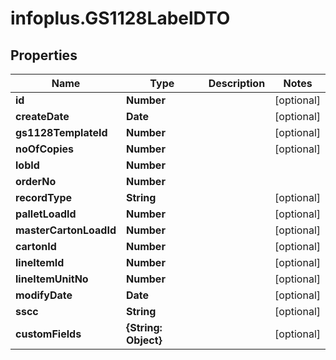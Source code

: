 # infoplus.GS1128LabelDTO

## Properties
Name | Type | Description | Notes
------------ | ------------- | ------------- | -------------
**id** | **Number** |  | [optional] 
**createDate** | **Date** |  | [optional] 
**gs1128TemplateId** | **Number** |  | [optional] 
**noOfCopies** | **Number** |  | [optional] 
**lobId** | **Number** |  | 
**orderNo** | **Number** |  | 
**recordType** | **String** |  | [optional] 
**palletLoadId** | **Number** |  | [optional] 
**masterCartonLoadId** | **Number** |  | [optional] 
**cartonId** | **Number** |  | [optional] 
**lineItemId** | **Number** |  | [optional] 
**lineItemUnitNo** | **Number** |  | [optional] 
**modifyDate** | **Date** |  | [optional] 
**sscc** | **String** |  | [optional] 
**customFields** | **{String: Object}** |  | [optional] 


